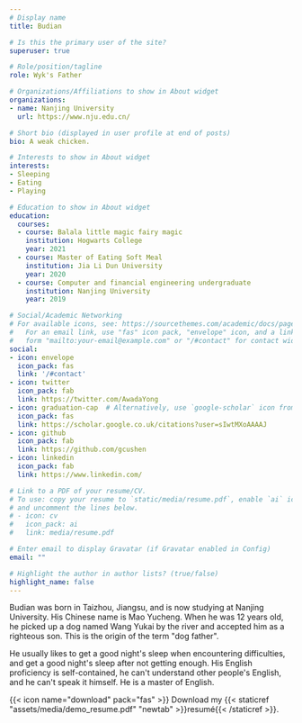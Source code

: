 ```yaml
---
# Display name
title: Budian

# Is this the primary user of the site?
superuser: true

# Role/position/tagline
role: Wyk's Father

# Organizations/Affiliations to show in About widget
organizations:
- name: Nanjing University
  url: https://www.nju.edu.cn/

# Short bio (displayed in user profile at end of posts)
bio: A weak chicken.

# Interests to show in About widget
interests:
- Sleeping
- Eating
- Playing

# Education to show in About widget
education:
  courses:
  - course: Balala little magic fairy magic
    institution: Hogwarts College
    year: 2021
  - course: Master of Eating Soft Meal
    institution: Jia Li Dun University
    year: 2020
  - course: Computer and financial engineering undergraduate
    institution: Nanjing University
    year: 2019

# Social/Academic Networking
# For available icons, see: https://sourcethemes.com/academic/docs/page-builder/#icons
#   For an email link, use "fas" icon pack, "envelope" icon, and a link in the
#   form "mailto:your-email@example.com" or "/#contact" for contact widget.
social:
- icon: envelope
  icon_pack: fas
  link: '/#contact'
- icon: twitter
  icon_pack: fab
  link: https://twitter.com/AwadaYong
- icon: graduation-cap  # Alternatively, use `google-scholar` icon from `ai` icon pack
  icon_pack: fas
  link: https://scholar.google.co.uk/citations?user=sIwtMXoAAAAJ
- icon: github
  icon_pack: fab
  link: https://github.com/gcushen
- icon: linkedin
  icon_pack: fab
  link: https://www.linkedin.com/

# Link to a PDF of your resume/CV.
# To use: copy your resume to `static/media/resume.pdf`, enable `ai` icons in `params.toml`, 
# and uncomment the lines below.
# - icon: cv
#   icon_pack: ai
#   link: media/resume.pdf

# Enter email to display Gravatar (if Gravatar enabled in Config)
email: ""

# Highlight the author in author lists? (true/false)
highlight_name: false
---
```


Budian was born in Taizhou, Jiangsu, and is now studying at Nanjing University. His Chinese name is Mao Yucheng. When he was 12 years old, he picked up a dog named Wang Yukai by the river and accepted him as a righteous son. This is the origin of the term "dog father".

He usually likes to get a good night's sleep when encountering difficulties, and get a good night's sleep after not getting enough. His English proficiency is self-contained, he can't understand other people's English, and he can't speak it himself. He is a master of English.

{{< icon name="download" pack="fas" >}} Download my {{< staticref "assets/media/demo_resume.pdf" "newtab" >}}resumé{{< /staticref >}}.
